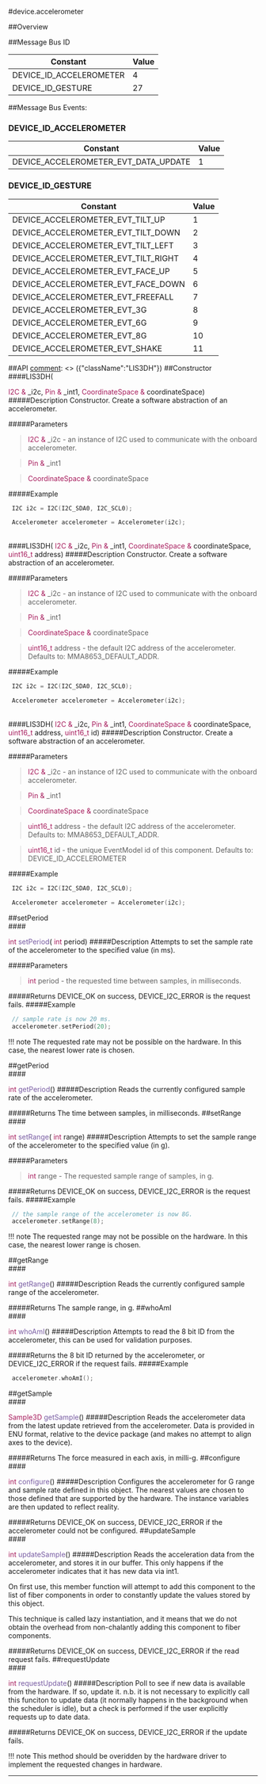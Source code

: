 #device.accelerometer

##Overview

##Message Bus ID

| Constant | Value |
| ------------- |-------------|
| DEVICE_ID_ACCELEROMETER | 4 |
| DEVICE_ID_GESTURE | 27 |

##Message Bus Events:

### DEVICE_ID_ACCELEROMETER

| Constant | Value |
| ------------- |-------------|
| DEVICE_ACCELEROMETER_EVT_DATA_UPDATE | 1 |

### DEVICE_ID_GESTURE

| Constant | Value |
| ------------- |-------------|
| DEVICE_ACCELEROMETER_EVT_TILT_UP | 1 |
| DEVICE_ACCELEROMETER_EVT_TILT_DOWN | 2 |
| DEVICE_ACCELEROMETER_EVT_TILT_LEFT | 3 |
| DEVICE_ACCELEROMETER_EVT_TILT_RIGHT | 4 |
| DEVICE_ACCELEROMETER_EVT_FACE_UP | 5 |
| DEVICE_ACCELEROMETER_EVT_FACE_DOWN | 6 |
| DEVICE_ACCELEROMETER_EVT_FREEFALL | 7 |
| DEVICE_ACCELEROMETER_EVT_3G | 8 |
| DEVICE_ACCELEROMETER_EVT_6G | 9 |
| DEVICE_ACCELEROMETER_EVT_8G | 10 |
| DEVICE_ACCELEROMETER_EVT_SHAKE | 11 |

##API
[comment]: <> ({"className":"LIS3DH"})
##Constructor
<br/>
####LIS3DH( <div style='color:#a71d5d; display:inline-block'>I2C  &</div> _i2c,  <div style='color:#a71d5d; display:inline-block'>Pin  &</div> _int1,  <div style='color:#a71d5d; display:inline-block'>CoordinateSpace  &</div> coordinateSpace)
#####Description
Constructor. Create a software abstraction of an accelerometer.




#####Parameters

>  <div style='color:#a71d5d; display:inline-block'>I2C  &</div> _i2c - an instance of  I2C  used to communicate with the onboard accelerometer.

>  <div style='color:#a71d5d; display:inline-block'>Pin  &</div> _int1

>  <div style='color:#a71d5d; display:inline-block'>CoordinateSpace  &</div> coordinateSpace
#####Example
```cpp
 I2C i2c = I2C(I2C_SDA0, I2C_SCL0);

 Accelerometer accelerometer = Accelerometer(i2c);
```
<br/>
####LIS3DH( <div style='color:#a71d5d; display:inline-block'>I2C  &</div> _i2c,  <div style='color:#a71d5d; display:inline-block'>Pin  &</div> _int1,  <div style='color:#a71d5d; display:inline-block'>CoordinateSpace  &</div> coordinateSpace,  <div style='color:#a71d5d; display:inline-block'>uint16_t</div> address)
#####Description
Constructor. Create a software abstraction of an accelerometer.




#####Parameters

>  <div style='color:#a71d5d; display:inline-block'>I2C  &</div> _i2c - an instance of  I2C  used to communicate with the onboard accelerometer.

>  <div style='color:#a71d5d; display:inline-block'>Pin  &</div> _int1

>  <div style='color:#a71d5d; display:inline-block'>CoordinateSpace  &</div> coordinateSpace

>  <div style='color:#a71d5d; display:inline-block'>uint16_t</div> address - the default  I2C  address of the accelerometer. Defaults to: MMA8653_DEFAULT_ADDR.
#####Example
```cpp
 I2C i2c = I2C(I2C_SDA0, I2C_SCL0);

 Accelerometer accelerometer = Accelerometer(i2c);
```
<br/>
####LIS3DH( <div style='color:#a71d5d; display:inline-block'>I2C  &</div> _i2c,  <div style='color:#a71d5d; display:inline-block'>Pin  &</div> _int1,  <div style='color:#a71d5d; display:inline-block'>CoordinateSpace  &</div> coordinateSpace,  <div style='color:#a71d5d; display:inline-block'>uint16_t</div> address,  <div style='color:#a71d5d; display:inline-block'>uint16_t</div> id)
#####Description
Constructor. Create a software abstraction of an accelerometer.




#####Parameters

>  <div style='color:#a71d5d; display:inline-block'>I2C  &</div> _i2c - an instance of  I2C  used to communicate with the onboard accelerometer.

>  <div style='color:#a71d5d; display:inline-block'>Pin  &</div> _int1

>  <div style='color:#a71d5d; display:inline-block'>CoordinateSpace  &</div> coordinateSpace

>  <div style='color:#a71d5d; display:inline-block'>uint16_t</div> address - the default  I2C  address of the accelerometer. Defaults to: MMA8653_DEFAULT_ADDR.

>  <div style='color:#a71d5d; display:inline-block'>uint16_t</div> id - the unique  EventModel  id of this component. Defaults to: DEVICE_ID_ACCELEROMETER
#####Example
```cpp
 I2C i2c = I2C(I2C_SDA0, I2C_SCL0);

 Accelerometer accelerometer = Accelerometer(i2c);
```
##setPeriod
<br/>
####<div style='color:#a71d5d; display:inline-block'>int</div> <div style='color:#795da3; display:inline-block'>setPeriod</div>( <div style='color:#a71d5d; display:inline-block'>int</div> period)
#####Description
Attempts to set the sample rate of the accelerometer to the specified value (in ms).






#####Parameters

>  <div style='color:#a71d5d; display:inline-block'>int</div> period - the requested time between samples, in milliseconds.
#####Returns
DEVICE_OK on success, DEVICE_I2C_ERROR is the request fails.
#####Example
```cpp
 // sample rate is now 20 ms.
 accelerometer.setPeriod(20);
```

!!! note
    The requested rate may not be possible on the hardware. In this case, the nearest lower rate is chosen.

##getPeriod
<br/>
####<div style='color:#a71d5d; display:inline-block'>int</div> <div style='color:#795da3; display:inline-block'>getPeriod</div>()
#####Description
Reads the currently configured sample rate of the accelerometer.




#####Returns
The time between samples, in milliseconds.
##setRange
<br/>
####<div style='color:#a71d5d; display:inline-block'>int</div> <div style='color:#795da3; display:inline-block'>setRange</div>( <div style='color:#a71d5d; display:inline-block'>int</div> range)
#####Description
Attempts to set the sample range of the accelerometer to the specified value (in g).






#####Parameters

>  <div style='color:#a71d5d; display:inline-block'>int</div> range - The requested sample range of samples, in g.
#####Returns
DEVICE_OK on success, DEVICE_I2C_ERROR is the request fails.
#####Example
```cpp
 // the sample range of the accelerometer is now 8G.
 accelerometer.setRange(8);
```

!!! note
    The requested range may not be possible on the hardware. In this case, the nearest lower range is chosen.

##getRange
<br/>
####<div style='color:#a71d5d; display:inline-block'>int</div> <div style='color:#795da3; display:inline-block'>getRange</div>()
#####Description
Reads the currently configured sample range of the accelerometer.




#####Returns
The sample range, in g.
##whoAmI
<br/>
####<div style='color:#a71d5d; display:inline-block'>int</div> <div style='color:#795da3; display:inline-block'>whoAmI</div>()
#####Description
Attempts to read the 8 bit ID from the accelerometer, this can be used for validation purposes.




#####Returns
the 8 bit ID returned by the accelerometer, or DEVICE_I2C_ERROR if the request fails.
#####Example
```cpp
 accelerometer.whoAmI();
```
##getSample
<br/>
####<div style='color:#a71d5d; display:inline-block'>Sample3D</div> <div style='color:#795da3; display:inline-block'>getSample</div>()
#####Description
Reads the accelerometer data from the latest update retrieved from the accelerometer. Data is provided in ENU format, relative to the device package (and makes no attempt to align axes to the device).




#####Returns
The force measured in each axis, in milli-g.
##configure
<br/>
####<div style='color:#a71d5d; display:inline-block'>int</div> <div style='color:#795da3; display:inline-block'>configure</div>()
#####Description
Configures the accelerometer for G range and sample rate defined in this object. The nearest values are chosen to those defined that are supported by the hardware. The instance variables are then updated to reflect reality.




#####Returns
DEVICE_OK on success, DEVICE_I2C_ERROR if the accelerometer could not be configured.
##updateSample
<br/>
####<div style='color:#a71d5d; display:inline-block'>int</div> <div style='color:#795da3; display:inline-block'>updateSample</div>()
#####Description
Reads the acceleration data from the accelerometer, and stores it in our buffer. This only happens if the accelerometer indicates that it has new data via int1.

 On first use, this member function will attempt to add this component to the list of fiber components in order to constantly update the values stored by this object.

 This technique is called lazy instantiation, and it means that we do not obtain the overhead from non-chalantly adding this component to fiber components.




#####Returns
DEVICE_OK on success, DEVICE_I2C_ERROR if the read request fails.
##requestUpdate
<br/>
####<div style='color:#a71d5d; display:inline-block'>int</div> <div style='color:#795da3; display:inline-block'>requestUpdate</div>()
#####Description
Poll to see if new data is available from the hardware. If so, update it. n.b. it is not necessary to explicitly call this funciton to update data (it normally happens in the background when the scheduler is idle), but a check is performed if the user explicitly requests up to date data.




#####Returns
DEVICE_OK on success, DEVICE_I2C_ERROR if the update fails.

!!! note
    This method should be overidden by the hardware driver to implement the requested changes in hardware.

____
[comment]: <> ({"end":"LIS3DH"})
